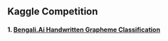 ## Kaggle Competition
#### 1. [Bengali.Ai Handwritten Grapheme Classification](https://github.com/jiangdada1221/kaggleCompetition/tree/master/Bengali.AI%20Handwritten%20Grapheme%20Classification)


